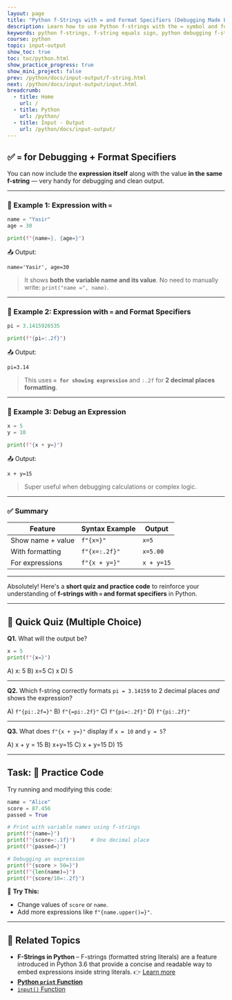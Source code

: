 ```yaml
---
layout: page
title: "Python f-Strings with = and Format Specifiers (Debugging Made Easy)"
description: Learn how to use Python f-strings with the = symbol and format specifiers to simplify debugging and output formatting.
keywords: python f-strings, f-string equals sign, python debugging f-string, format specifiers in f-strings, python 3.12 f-string, expression in f-string, python string formatting, python print debug
course: python
topic: input-output
show_toc: true
toc: toc/python.html
show_practice_progress: true
show_mini_project: false
prev: /python/docs/input-output/f-string.html
next: /python/docs/input-output/input.html
breadcrumb:
  - title: Home
    url: /
  - title: Python
    url: /python/
  - title: Input - Output
    url: /python/docs/input-output/
---
```


## ✅ **`=` for Debugging + Format Specifiers**

You can now include the **expression itself** along with the value **in the same f-string** — very handy for debugging and clean output.

---

### 🧪 Example 1: Expression with `=`

```python
name = "Yasir"
age = 30

print(f"{name=}, {age=}")
```

📤 Output:

```
name='Yasir', age=30
```

> It shows **both the variable name and its value**. No need to manually write: `print("name =", name)`.

---

### 🧪 Example 2: Expression with `=` and Format Specifiers

```python
pi = 3.1415926535

print(f"{pi=:.2f}")
```

📤 Output:

```
pi=3.14
```

> This uses **`= for showing expression`** and `:.2f` for **2 decimal places formatting**.

---

### 🧪 Example 3: Debug an Expression

```python
x = 5
y = 10

print(f"{x + y=}")
```

📤 Output:

```
x + y=15
```

> Super useful when debugging calculations or complex logic.

---

### ✅ Summary

| Feature           | Syntax Example | Output     |
| ----------------- | -------------- | ---------- |
| Show name + value | `f"{x=}"`      | `x=5`      |
| With formatting   | `f"{x=:.2f}"`  | `x=5.00`   |
| For expressions   | `f"{x + y=}"`  | `x + y=15` |

---

Absolutely! Here's a **short quiz and practice code** to reinforce your understanding of **f-strings with `=` and format specifiers** in Python.

---

## 🧠 **Quick Quiz (Multiple Choice)**

**Q1.** What will the output be?

```python
x = 5
print(f"{x=}")
```

A) x: 5
B) x=5
C) x
D) 5

---

**Q2.** Which f-string correctly formats `pi = 3.14159` to 2 decimal places *and* shows the expression?

A) `f"{pi:.2f=}"`
B) `f"{=pi:.2f}"`
C) `f"{pi=:.2f}"`
D) `f"{pi:.2f}"`

---

**Q3.** What does `f"{x + y=}"` display if `x = 10` and `y = 5`?

A) x + y = 15
B) x+y=15
C) x + y=15
D) 15

---

## Task: 🧪 **Practice Code**

Try running and modifying this code:

```python
name = "Alice"
score = 87.456
passed = True

# Print with variable names using f-strings
print(f"{name=}")
print(f"{score=:.1f}")     # One decimal place
print(f"{passed=}")

# Debugging an expression
print(f"{score > 50=}")
print(f"{len(name)=}")
print(f"{score/10=:.2f}")
```

🔁 **Try This:**

* Change values of `score` or `name`.
* Add more expressions like `f"{name.upper()=}"`.

---

## 📘 **Related Topics**

* **F-Strings in Python** – F-strings (formatted string literals) are a feature introduced in Python 3.6 that provide a concise and readable way to embed expressions inside string literals. 
  👉 [Learn more](f-string.md)
* [**Python `print` Function**](print.md)
* [`input()` Function](input.md) 

